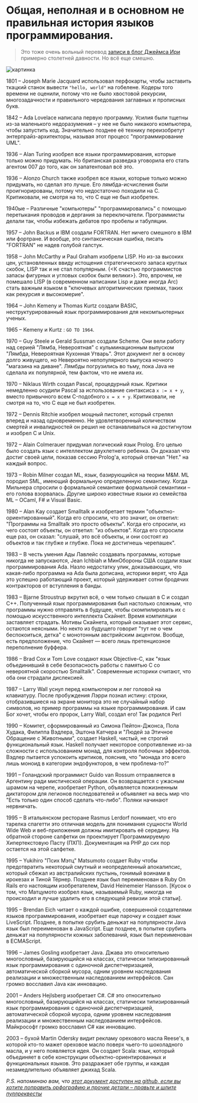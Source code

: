 # Общая, неполная и в основном не правильная история языков программирования.

> Это тоже очень вольный перевод [записи в блог Джеймса Ири](http://james-iry.blogspot.com/2009/05/brief-incomplete-and-mostly-wrong.html) примерно столетней давности. Но всё еще смешно.

![картинка](http://addmeto.cc/images/posts/history-of-languages.jpg)

1801 – Joseph Marie Jacquard использовал перфокарты, чтобы заставить ткацкий станок вывести `"hello, world"` на гобелене. Кодеры того времени не оценили, потому что не было хвостовой рекурсии, многозадачности и правильного чередования заглавных и прописных букв.

1842 – Ada Lovelace написала первую программу. Усилия были тщетны из-за маленького недоразумения – у нее не было никакого компьютера, чтобы запустить код. Значительно позднее её технику переизобретут энтерпрайз-архитекторы, называя этот процесс "программирование UML".

1936 – Alan Turing изобрел все языки программирования, которые только можно придумать. Но британская разведка уговорила его стать агентом 007 до того, как он запатентовал всё это.

1936 – Alonzo Church также изобрел все языки, которые только можно придумать, но сделал это лучше. Его лямбда-исчисления были проигнорированы, потому что недостаточно походили на C. Критиковали, не смотря на то, что C еще не был изобретен.

1940ые – Различные "компьютеры" "программировались" с помощью перетыкания проводов и дергания за переключатели. Программисты делали так, чтобы избежать дебатов про пробелы и табуляции.

1957 – John Backus и IBM создали FORTRAN. Нет ничего смешного в IBM или фортране. И вообще, это синтаксическая ошибка, писать "FORTRAN" не надев голубой галстук.

1958 – John McCarthy и Paul Graham изобрели LISP. Но из-за высоких цен, установленных ввиду истощения стратегического запаса круглых скобок, LISP так и не стал популярным. {<К счастью программистов запасы фигурных и угловых скобок были велики>}. Это, впрочем, не помешало LISP (в современном написании Lisp и даже иногда Arc) стать важным языком в "ключевых алгоритмических приемах, таких как рекурсия и высокомерие".

1964 – John Kemeny и Thomas Kurtz создали BASIC, неструктурированный язык программирования для некомпьютерных ученых.

1965 – Kemeny и Kurtz : `GO TO 1964`.

1970 – Guy Steele и Gerald Sussman создали Scheme. Они вели работу над серией "Лямба, Невероятная" с кульминационным выпуском "Лямбда, Невероятная Кухонная Утварь". Этот документ лег в основу долго живущего, но Невероятно непопулярного выпуска ночного "магазина на диване". Лямбды погрузились во тьму, пока Java не сделала их популярной, тем фактом, что не имела их.

1970 – Niklaus Wirth создал Pascal, процедурный язык. Критики немедленно осудили Pascal за использование синтаксиса `x := x + y`, вместо привычного всем C-подобного `x = x + y`. Критиковали, не смотря на то, что C еще не был изобретен.

1972 – Dennis Ritchie изобрел мощный пистолет, который стрелял вперед и назад одновременно. Не удовлетворенный количеством смертей и инвалидностей он решил не останавливаться на достигнутом и изобрел C и Unix.

1972 – Alain Colmerauer придумал логический язык Prolog. Его целью было создать язык с интеллектом двухлетнего ребенка. Он доказал что достиг своей цели, показав сессию Prolog'а, который отвечал "Нет." на каждый вопрос.

1973 – Robin Milner создал ML, язык, базирующийся на теории M&M. ML породил SML, имеющий формальную определенную семантику. Когда Мильнера спросили о формальной семантике формальной семантики – его голова взорвалась. Другие широко известные языки из семейства ML – OCaml, F# и Visual Basic.

1980 – Alan Kay создает Smalltalk и изобретает термин "объектно-ориентированный". Когда его спросили, что это значит, он ответил: "Программы на Smalltalk это просто объекты". Когда его спросили, из чего состоят объекты, он ответил: "из объектов". Когда его спросили еще раз, он сказал: "слушай, это всё объекты, и они состоят из объектов и так глубже и глубже. Пока не достигнешь черепашек".

1983 – В честь умения Ады Лавлейс создавать программы, которые никогда не запускаются, Jean Ichbiah и МинОбороны США создали язык программирования Ada. Назло недостатку улик, доказывающих, что какая-либо программа на Ada была дописана, историки верят, что Ада это успешно работающий проект, который удерживает сотни бродячих контракторов от вступления в банды.

1983 – Bjarne Stroustrup вкрутил всё, о чем только слышал в C и создал C++. Полученный язык программирования был настолько сложным, что программы нужно отправлять в будущее, чтобы скомпилировать их с помощью искусственного интеллекта Скайнет. Время компиляции заставляет страдать. Мотивы Скайнета, который оказывает этот сервис, остаются неясными. Но некто из будущего говорит "тут не о чем беспокоиться, детка" с монотонным австрийским акцентом. Вообще, есть предположение, что Скайнет — всего лишь претенциозное переполнение буффера.

1986 – Brad Cox и Tom Love создают язык Objective-C, как "язык объединивший в себе безопасность работы с памятью С со невероятной скоростью Smalltalk". Современные историки считают, что оба они страдали дислексией.

1987 – Larry Wall уснул перед компьютером и лег головой на клавиатуру. После пробуждения Лэрри познал истину: строки, отобразившиеся на экране монитора это не случайный набор символов, но пример программы на языке программирования. И сам Бог хочет, чтобы его пророк, Larry Wall, создал его! Так родился Perl

1990 – Комитет, сформированный из Симона Пейтон-Джонса, Пола Худака, Филиппа Вэдлера, Эштона Катчера и "Людей за Этичное Обращение с Животными", создает Haskell, чистый, не строгий функциональный язык. Haskell получает некоторое сопротивление из-за сложности с использованием монад, для контроля побочных эффектов. Вэдлер пытается успокоить критиков, пояснив, что "монада это всего лишь моноид в категории эндофункторов, в чем проблема-то?"

1991 – Голандский программист Guido van Rossum отправляется в Аргентину ради мистической операции. Он возвращается с ужасным шрамом на черепе, изобретает Python, объявляется пожизненным диктатором для легионов последователей и объявляет на весь мир что "Есть только один способ сделать что-либо". Поляки начинают нервничать.

1995 – В итальянском ресторане Rasmus Lerdorf понимает, что его тарелка спагетти это отличная модель для понимания сущности World Wide Web и веб-приложения должны имитировать её середину. На обратной стороне салфетки он проектирует Программируемую Хипертекстовую Пасту (ПХП). Документация на PHP до сих пор остается на этой салфетке.

1995 – Yukihiro "Псих Мэтц" Matsumoto создает Ruby чтобы предотвратить некоторый смутный и неопределенный апокалипсис, который сбежал из австралийских пустынь, гонимый воинами в ирокезах и Тиной Тёрнер. Позднее язык был переименован в Ruby On Rails его настоящим изобретателем, David Heinemeier Hansson. [Кусок о том, что Матцумото изобрел язык, называемый Ruby, никогда не происходил и лучше удалить его в следующей ревизии этой статьи].

1995 – Brendan Eich читает о каждой ошибке, совершенной создателями языков программирования, изобретает еще парочку и создает язык LiveScript. Позднее, в попытке срубить деньжат на популярности Java язык был переименован в JavaScript. Еще позднее, в попытке срубить деньжат на популярности кожных заболеваний, язык был переименован в ECMAScript.

1996 – James Gosling изобретает Java. Джава это относительно многословный, базирующийся на классах, статически типизированный язык программирования с одиночной диспетчеризацией, автоматической сборкой мусора, одним уровнем наследования реализации и множественным наследованием интерфейсов. Сан громко восславил Java как инновацию.

2001 – Anders Hejlsberg изобретает C#. C# это относительно многословный, базирующийся на классах, статически типизированный язык программирования с одиночной диспетчеризацией, автоматической сборкой мусора, одним уровнем наследования реализации и множественным наследованием интерфейсов. Майкрософт громко восславил C# как инновацию.

2003 – бухой Martin Odersky видит рекламу орехового масла Reese's, в которой кто-то мажет ореховое масло поверх чьего-то шоколадного масла, и у него появляется идея. Он создает Scala: язык, который объединяет в себе конструкции объектно-ориентированных и функциональных языков. Это раздражает обе группы, и каждая незамедлительно объявляет джихад Scala.

*P.S. напоминаю вам, что [этот документ доступен на github, если вы хотите поправить орфографию и прочие детали – правьте и шлите пуллреквесты](https://github.com/bobuk/addmeto.cc/blob/master/source/posts/2012-04-22-troop.md)*
